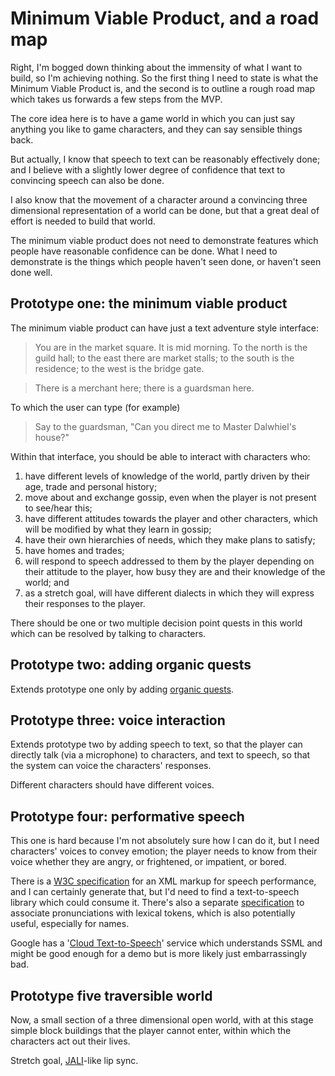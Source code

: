 # Minimum Viable Product, and a road map

Right, I'm bogged down thinking about the immensity of what I want to build, so I'm achieving nothing. So the first thing I need to state is what the Minimum Viable Product is, and the second is to outline a rough road map which takes us forwards a few steps from the MVP.

The core idea here is to have a game world in which you can just say anything you like to game characters, and they can say sensible things back.

But actually, I know that speech to text can be reasonably effectively done; and I believe with a slightly lower degree of confidence that text to convincing speech can also be done.

I also know that the movement of a character around a convincing three dimensional representation of a world can be done, but that a great deal of effort is needed to build that world.

The minimum viable product does not need to demonstrate features which people have reasonable confidence can be done. What I need to demonstrate is the things which people haven't seen done, or haven't seen done well.

## Prototype one: the minimum viable product

The minimum viable product can have just a text adventure style interface:

> You are in the market square. It is mid morning. To the north is the guild hall; to the east there are market stalls; to the south is the residence; to the west is the bridge gate.

> There is a merchant here; there is a guardsman here.

To which the user can type (for example)

> Say to the guardsman, "Can you direct me to Master Dalwhiel's house?"

Within that interface, you should be able to interact with characters who:

1. have different levels of knowledge of the world, partly driven by their age, trade and personal history;
2. move about and exchange gossip, even when the player is not present to see/hear this;
3. have different attitudes towards the player and other characters, which will be modified by what they learn in gossip;
4. have their own hierarchies of needs, which they make plans to satisfy;
5. have homes and trades;
6. will respond to speech addressed to them by the player depending on their attitude to the player, how busy they are and their knowledge of the world; and
7. as a stretch goal, will have different dialects in which they will express their responses to the player.

There should be one or two multiple decision point quests in this world which can be resolved by talking to characters.

## Prototype two: adding organic quests

Extends prototype one only by adding [organic quests](Organic_Quests.html).

## Prototype three: voice interaction

Extends prototype two by adding speech to text, so that the player can directly talk (via a microphone) to characters, and text to speech, so that the system can voice the characters' responses.

Different characters should have different voices.

## Prototype four: performative speech

This one is hard because I'm not absolutely sure how I can do it, but I need characters' voices to convey emotion; the player needs to know from their voice whether they are angry, or frightened, or impatient, or bored. 

There is a [W3C specification](https://www.w3.org/TR/speech-synthesis11/) for an XML markup for speech performance, and I can certainly generate that, but I'd need to find a text-to-speech library which could consume it. There's also a separate [specification](https://www.w3.org/TR/pronunciation-lexicon/) to associate pronunciations with lexical tokens, which is also potentially useful, especially for names.

Google has a '[Cloud Text-to-Speech](https://cloud.google.com/text-to-speech/docs/ssml)' service which understands SSML and might be good enough for a demo but is more likely just embarrassingly bad.

## Prototype five traversible world

Now, a small section of a three dimensional open world, with at this stage simple block buildings that the player cannot enter, within which the characters act out their lives.

Stretch goal, [JALI](https://www.youtube.com/watch?v=uFIxiz0jwRE)-like lip sync.